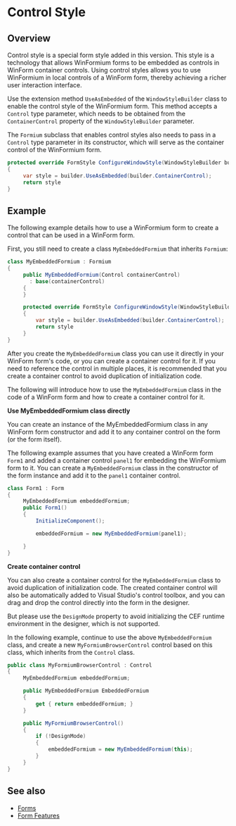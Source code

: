 # Control Style

## Overview

Control style is a special form style added in this version. This style is a technology that allows WinFormium forms to be embedded as controls in WinForm container controls. Using control styles allows you to use WinFormium in local controls of a WinForm form, thereby achieving a richer user interaction interface.

Use the extension method `UseAsEmbedded` of the `WindowStyleBuilder` class to enable the control style of the WinFormium form. This method accepts a `Control` type parameter, which needs to be obtained from the `ContainerControl` property of the `WindowStyleBuilder` parameter.

The `Formium` subclass that enables control styles also needs to pass in a `Control` type parameter in its constructor, which will serve as the container control of the WinFormium form.

```csharp
protected override FormStyle ConfigureWindowStyle(WindowStyleBuilder builder)
{
     var style = builder.UseAsEmbedded(builder.ContainerControl);
     return style
}
```

## Example

The following example details how to use a WinFormium form to create a control that can be used in a WinForm form.

First, you still need to create a class `MyEmbeddedFormium` that inherits `Formium`:

```csharp
class MyEmbeddedFormium : Formium
{
     public MyEmbeddedFormium(Control containerControl)
       : base(containerControl)
     {
     }

     protected override FormStyle ConfigureWindowStyle(WindowStyleBuilder builder)
     {
         var style = builder.UseAsEmbedded(builder.ContainerControl);
         return style
     }
}
```

After you create the `MyEmbeddedFormium` class you can use it directly in your WinForm form's code, or you can create a container control for it. If you need to reference the control in multiple places, it is recommended that you create a container control to avoid duplication of initialization code.

The following will introduce how to use the `MyEmbeddedFormium` class in the code of a WinForm form and how to create a container control for it.

**Use MyEmbeddedFormium class directly**

You can create an instance of the MyEmbeddedFormium class in any WinForm form constructor and add it to any container control on the form (or the form itself).

The following example assumes that you have created a WinForm form `Form1` and added a container control `panel1` for embedding the WinFormium form to it. You can create a `MyEmbeddedFormium` class in the constructor of the form instance and add it to the `panel1` container control.

```csharp
class Form1 : Form
{
     MyEmbeddedFormium embeddedFormium;
     public Form1()
     {
         InitializeComponent();

         embeddedFormium = new MyEmbeddedFormium(panel1);

     }
}
```

**Create container control**

You can also create a container control for the `MyEmbeddedFormium` class to avoid duplication of initialization code. The created container control will also be automatically added to Visual Studio's control toolbox, and you can drag and drop the control directly into the form in the designer.

But please use the `DesignMode` property to avoid initializing the CEF runtime environment in the designer, which is not supported.

In the following example, continue to use the above `MyEmbeddedFormium` class, and create a new `MyFormiumBrowserControl` control based on this class, which inherits from the `Control` class.

```csharp
public class MyFormiumBrowserControl : Control
{
     MyEmbeddedFormium embeddedFormium;

     public MyEmbeddedFormium EmbeddedFormium
     {
         get { return embeddedFormium; }
     }

     public MyFormiumBrowserControl()
     {
         if (!DesignMode)
         {
             embeddedFormium = new MyEmbeddedFormium(this);
         }
     }
}
```

## See also

- [Forms](./overview.md)
- [Form Features](./Form-Features.md)
